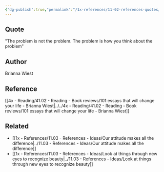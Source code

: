 ```yaml
---
{"dg-publish":true,"permalink":"/1x-references/11-02-references-quotes/the-problem-is-not-the-problem-the-problem-is-how-you-think-about-the-problem-brianna-wiest/","title":"The problem is not the problem. The problem is how you think about the problem - Brianna Wiest"}
---
```



## Quote
"The problem is not the problem. The problem is how you think about the problem"

## Author
Brianna Wiest

## Reference
[[4x - Reading/41.02 - Reading - Book reviews/101 essays that will change your life - Brianna Wiest\|../../4x - Reading/41.02 - Reading - Book reviews/101 essays that will change your life - Brianna Wiest]]

## Related
- [[1x - References/11.03 - References - Ideas/Our attitude makes all the difference\|../11.03 - References - Ideas/Our attitude makes all the difference]]
- [[1x - References/11.03 - References - Ideas/Look at things through new eyes to recognize beauty\|../11.03 - References - Ideas/Look at things through new eyes to recognize beauty]]
